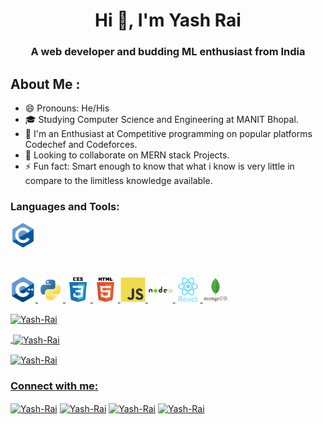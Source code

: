 <!--
**Yash-Rai/Yash-Rai** is a ✨ _special_ ✨ repository because its `README.md` (this file) appears on your GitHub profile.

Here are some ideas to get you started:

- 🔭 I’m currently working on ...


- 🤔 I’m looking for help with ...
- 💬 Ask me about ...
- 📫 How to reach me: ...
- 😄 Pronouns: ...
- ⚡ Fun fact: ...
-->
<h1 align="center">Hi 👋, I'm Yash Rai</h1>
<h3 align="center">A web developer and budding ML enthusiast from India</h3>

## About Me :

- 😄 Pronouns: He/His
- 🎓 Studying Computer Science and Engineering at MANIT Bhopal.
- 🌱 I'm an Enthusiast at Competitive programming on popular platforms Codechef and Codeforces.
- 👯 Looking to collaborate on MERN stack Projects.
- ⚡ Fun fact: Smart enough to know that what i know is very little in compare to the limitless knowledge available.
<!--
<p align="left"> <img src="https://komarev.com/ghpvc/?username=Yash-Rai&label=Profile%20views&color=0e75b6&style=flat" alt="Yash-Rai" /> </p>
-->

<h3 align="left">Languages and Tools:</h3>
<p align="left"> <a href="https://www.cprogramming.com/" target="_blank" rel="noreferrer"> <img src="https://raw.githubusercontent.com/devicons/devicon/master/icons/c/c-original.svg" alt="c" width="40" height="40"/> </a><pre>   </pre><a href="https://www.w3schools.com/cpp/" target="_blank" rel="noreferrer"> <img src="https://raw.githubusercontent.com/devicons/devicon/master/icons/cplusplus/cplusplus-original.svg" alt="cplusplus" width="40" height="40"/> </a> <a href="https://www.python.org" target="_blank" rel="noreferrer"> <img src="https://raw.githubusercontent.com/devicons/devicon/master/icons/python/python-original.svg" alt="python" width="40" height="40"/> </a><a href="https://www.w3schools.com/css/" target="_blank" rel="noreferrer"> <img src="https://raw.githubusercontent.com/devicons/devicon/master/icons/css3/css3-original-wordmark.svg" alt="css3" width="40" height="40"/> </a> <a href="https://www.w3.org/html/" target="_blank" rel="noreferrer"> <img src="https://raw.githubusercontent.com/devicons/devicon/master/icons/html5/html5-original-wordmark.svg" alt="html5" width="40" height="40"/> </a> <a href="https://developer.mozilla.org/en-US/docs/Web/JavaScript" target="_blank" rel="noreferrer"> <img src="https://raw.githubusercontent.com/devicons/devicon/master/icons/javascript/javascript-original.svg" alt="javascript" width="40" height="40"/> </a>  <a href="https://nodejs.org" target="_blank" rel="noreferrer"> <img src="https://raw.githubusercontent.com/devicons/devicon/master/icons/nodejs/nodejs-original-wordmark.svg" alt="nodejs" width="40" height="40"/> </a> <a href="https://reactjs.org/" target="_blank" rel="noreferrer"> <img src="https://raw.githubusercontent.com/devicons/devicon/master/icons/react/react-original-wordmark.svg" alt="react" width="40" height="40"/> </a><a href="https://www.mongodb.com/" target="_blank" rel="noreferrer"> <img src="https://raw.githubusercontent.com/devicons/devicon/master/icons/mongodb/mongodb-original-wordmark.svg" alt="mongodb" width="40" height="40"/>
</p>

<p><img align="center" src="https://github-readme-stats.vercel.app/api/top-langs?username=Yash-Rai&show_icons=true&locale=en&layout=compact" alt="Yash-Rai" /></p>
<p>&nbsp;<img align="center" src="https://github-readme-stats.vercel.app/api?username=Yash-Rai&show_icons=true&locale=en" alt="Yash-Rai" /></p>
<p><img align="center" src="https://github-readme-streak-stats.herokuapp.com/?user=Yash-Rai&" alt="Yash-Rai" /></p>

<h3 align="left">Connect with me:</h3>
<p align="left">
<a href="https://twitter.com/yasshrai" target="blank"><img align="center" src="https://raw.githubusercontent.com/rahuldkjain/github-profile-readme-generator/master/src/images/icons/Social/twitter.svg" alt="Yash-Rai" height="30" width="40" /></a>
<a href="https://www.linkedin.com/in/yash-rai-421083233/" target="blank"><img align="center" src="https://raw.githubusercontent.com/rahuldkjain/github-profile-readme-generator/master/src/images/icons/Social/linked-in-alt.svg" alt="Yash-Rai" height="30" width="40" /></a>
<a href="https://www.facebook.com/people/Yash-Rai/pfbid02RNZZjEJXedTK1f1zq4ymHwaF4bkUBfJL3KBqSfsgpyAQ8uvj6Yzbz5dZqLUnaLmFl/?mibextid=ZbWKw" target="blank"><img align="center" src="https://raw.githubusercontent.com/rahuldkjain/github-profile-readme-generator/master/src/images/icons/Social/facebook.svg" alt="Yash-Rai" height="30" width="40" /></a>
<a href="https://www.instagram.com/yashrai_._/" target="blank"><img align="center" src="https://raw.githubusercontent.com/rahuldkjain/github-profile-readme-generator/master/src/images/icons/Social/instagram.svg" alt="Yash-Rai" height="30" width="40" /></a>
</p>
